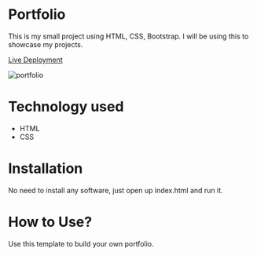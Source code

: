 # Portfolio

This is my small project using HTML, CSS, Bootstrap. I will be using this to showcase my projects.

[Live Deployment](https://portfolio-tihetna.herokuapp.com/)

![portfolio](https://user-images.githubusercontent.com/98930413/157164208-097cf56c-3a3e-43f0-bf03-e48a58f789a6.png)

# Technology used
* HTML 
* CSS

# Installation
No need to install any software, just open up index.html and run it.
# How to Use?
Use this template to build your own portfolio.





